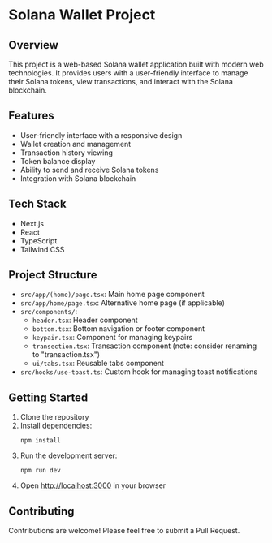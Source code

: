 # Solana Wallet Project

## Overview

This project is a web-based Solana wallet application built with modern web technologies. It provides users with a user-friendly interface to manage their Solana tokens, view transactions, and interact with the Solana blockchain.

## Features

- User-friendly interface with a responsive design
- Wallet creation and management
- Transaction history viewing
- Token balance display
- Ability to send and receive Solana tokens
- Integration with Solana blockchain

## Tech Stack

- Next.js
- React
- TypeScript
- Tailwind CSS

## Project Structure

- `src/app/(home)/page.tsx`: Main home page component
- `src/app/home/page.tsx`: Alternative home page (if applicable)
- `src/components/`:
  - `header.tsx`: Header component
  - `bottom.tsx`: Bottom navigation or footer component
  - `keypair.tsx`: Component for managing keypairs
  - `transection.tsx`: Transaction component (note: consider renaming to "transaction.tsx")
  - `ui/tabs.tsx`: Reusable tabs component
- `src/hooks/use-toast.ts`: Custom hook for managing toast notifications

## Getting Started

1. Clone the repository
2. Install dependencies:
   ```
   npm install
   ```
3. Run the development server:
   ```
   npm run dev
   ```
4. Open [http://localhost:3000](http://localhost:3000) in your browser

## Contributing

Contributions are welcome! Please feel free to submit a Pull Request.
